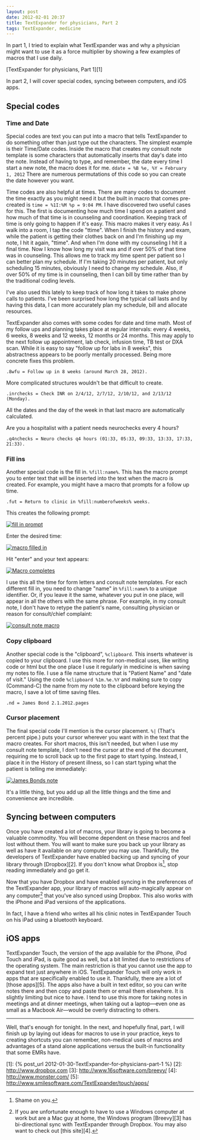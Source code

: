```yaml
---
layout: post
date: 2012-02-01 20:37
title: TextExpander for physicians, Part 2
tags: TextExpander, medicine
---
```


In part 1, I tried to explain what TextExpander was and why a physician might want to use it as a force multiplier by showing a few examples of macros that I use daily.

[TextExpander for physicians, Part 1][1]

In part 2, I will cover special codes, syncing between computers, and iOS apps.
## Special codes

### Time and Date

Special codes are text you can put into a macro that tells TextExpander to do something other than just type out the characters. The simplest example is their Time/Date codes. Inside the macro that creates my consult note template is some characters that automatically inserts that day's date into the note. Instead of having to type, and remember, the date every time I start a new note, the macro does it for me. `ddate = %B %e, %Y = February 1, 2012` There are numerous permutations of this code so you can create the date however you want.

Time codes are also helpful at times. There are many codes to document the time exactly as you might need it but the built in macro that comes pre-created is `time = %1I:%M %p = 9:04 PM`. I have discovered two useful cases for this. The first is documenting how much time I spend on a patient and how much of that time is in counseling and coordination. Keeping track of time is only going to happen if it's easy. This macro makes it very easy. As I walk into a room, I tap the code "ttime". When I finish the history and exam, while the patient is getting their clothes back on and I'm finishing up my note, I hit it again, "ttime". And when I'm done with my counseling I hit it a final time. Now I know how long my visit was and if over 50% of that time was in counseling. This allows me to track my time spent per patient so I can better plan my schedule. If I'm taking 20 minutes per patient, but only scheduling 15 minutes, obviously I need to change my schedule. Also, if over 50% of my time is in counseling, then I can bill by time rather than by the traditional coding levels.

I've also used this lately to keep track of how long it takes to make phone calls to patients. I've been surprised how long the typical call lasts and by having this data, I can more accurately plan my schedule, bill and allocate resources.

TextExpander also comes with some codes for date and time math. Most of my follow ups and planning takes place at regular intervals: every 4 weeks, 6 weeks, 8 weeks and 12 weeks, 12 months or 24 months. This may apply to the next follow up appointment, lab check, infusion time, TB test or DXA scan. While it is easy to say "follow up for labs in 8 weeks", this abstractness appears to be poorly mentally processed. Being more concrete fixes this problem.

	.8wfu = Follow up in 8 weeks (around March 28, 2012). 

More complicated structures wouldn't be that difficult to create.

	.inrchecks = Check INR on 2/4/12, 2/7/12, 2/10/12, and 2/13/12 (Monday).

All the dates and the day of the week in that last macro are automatically calculated.

Are you a hospitalist with a patient needs neurochecks every 4 hours?

	.q4nchecks = Neuro checks q4 hours (01:33, 05:33, 09:33, 13:33, 17:33, 21:33). 

### Fill ins

Another special code is the fill in. `%fill:name%`. This has the macro prompt you to enter text that will be inserted into the text when the macro is created. For example, you might have a macro that prompts for a follow up time.

	.fut = Return to clinic in %fill:numberofweeks% weeks.

This creates the following prompt:

[![fill in prompt](/images/textexpander_fut.png)](/images/textexpander_fut.png) 

Enter the desired time:

[![macro filled in](/images/textexpander_fut_2.png)](/images/textexpander_fut_2.png) 

Hit "enter" and your text appears:

[![Macro completes](/images/textexpander_fut_3.png)](/images/textexpander_fut_3.png)  

I use this all the time for form letters and consult note templates. For each different fill in, you need to change "name" in `%fill:name%` to a unique identifier. Or, if you leave it the same, whatever you put in one place, will appear in all the others with the same phrase. For example, in my consult note, I don't have to retype the patient's name, consulting physician or reason for consult/chief complaint:

[![consult note macro](/images/consultnote_macro.png)](/images/consultnote_macro.png) 

### Copy clipboard

Another special code is the "clipboard", `%clipboard`. This inserts whatever is copied to your clipboard. I use this more for non-medical uses, like writing code or html but the one place I use it regularly in medicine is when saving my notes to file. I use a file name structure that is "Patient Name" and "date of visit." Using the code `%clipboard %1m.%e.%Y` and making sure to copy (Command-C) the name from my note to the clipboard before keying the macro, I save a lot of time saving files.

	.nd = James Bond 2.1.2012.pages

### Cursor placement

The final special code I'll mention is the cursor placement. `%|` (That's percent pipe.) puts your cursor wherever you want with in the text that the macro creates. For short macros, this isn't needed, but when I use my consult note template, I don't need the cursor at the end of the document, requiring me to scroll back up to the first page to start typing. Instead, I place it in the History of present illness, so I can start typing what the patient is telling me immediately:

[![James Bonds note](/images/James_Bond_note.png)](/images/James_Bond_note.png) 

It's a little thing, but you add up all the little things and the time and convenience are incredible.

## Syncing between computers

Once you have created a lot of macros, your library is going to become a valuable commodity. You will become dependent on these macros and feel lost without them. You will want to make sure you back up your library as well as have it available on any computer you may use. Thankfully, the developers of TextExpander have enabled backing up and syncing of your library through [Dropbox][2]. If you don't know what Dropbox is[^1202012211], stop reading immediately and go get it. 

Now that you have Dropbox and have enabled syncing in the preferences of the TextExpander app, your library of macros will auto-magically appear on any computer[^1202012213] that you've also synced using Dropbox. This also works with the iPhone and iPad versions of the applications.

In fact, I have a friend who writes all his clinic notes in TextExpander Touch on his iPad using a bluetooth keyboard.

## iOS apps

TextExpander Touch, the version of the app available for the iPhone, iPod Touch and iPad, is quite good as well, but a bit limited due to restrictions of the operating system. The main restriction is that you cannot use the app to expand text just anywhere in iOS. TextExpander Touch will only work in apps that are specifically enabled to use it. Thankfully, there are a lot of [those apps][5]. The apps also have a built in text editor, so you can write notes there and then copy and paste them or email them elsewhere. It is slightly limiting but nice to have. I tend to use this more for taking notes in meetings and at dinner meetings, when taking out a laptop&#8212;even one as small as a Macbook Air&#8212;would be overly distracting to others.

---

Well, that's enough for tonight. In the next, and hopefully final, part, I will finish up by laying out ideas for macros to use in your practice, keys to creating shortcuts you can remember, non-medical uses of macros and advantages of a stand alone applications versus the built-in functionality that some EMRs have.




[^1202012211]:  Shame on you.

[^1202012213]:  If you are unfortunate enough to have to use a Windows computer at work but are a Mac guy at home, the Windows program [Breevy][3] has bi-directional sync with TextExpander through Dropbox. You may also want to check out [this site][4].

[1]: {% post_url 2012-01-30-TextExpander-for-physicians-part-1 %}
[2]: http://www.dropbox.com
[3]: http://www.16software.com/breevy/
[4]: http://www.monster.com/
[5]: http://www.smilesoftware.com/TextExpander/touch/apps/